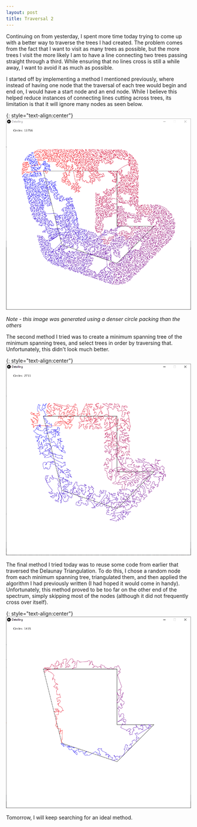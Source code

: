 ```yaml
---
layout: post
title: Traversal 2
---
```


Continuing on from yesterday, I spent more time today trying to come up with a better way to traverse the trees I had created. The problem comes from the fact that I want to visit as many trees as possible, but the more trees I visit the more likely I am to have a line connecting two trees passing straight through a third. While ensuring that no lines cross is still a while away, I want to avoid it as much as possible.

I started off by implementing a method I mentioned previously, where instead of having one node that the traversal of each tree would begin and end on, I would have a start node and an end node. While I believe this helped reduce instances of connecting lines cutting across trees, its limitation is that it will ignore many nodes as seen below.

{: style="text-align:center"}
![Chunks are missing from a curve approximating a polyline.](https://raw.githubusercontent.com/MichaelMBradley/Detailing/main/docs/_assets/05-27/quotesmartunquote.png)

*Note - this image was generated using a denser circle packing than the others*

The second method I tried was to create a minimum spanning tree of the minimum spanning trees, and select trees in order by traversing that. Unfortunately, this didn't look much better.

{: style="text-align:center"}
![Chunks are missing from a curve approximating a polyline, but in a different way.](https://raw.githubusercontent.com/MichaelMBradley/Detailing/main/docs/_assets/05-27/KruskalRecurse.png)

The final method I tried today was to reuse some code from earlier that traversed the Delaunay Triangulation. To do this, I chose a random node from each minimum spanning tree, triangulated them, and then applied the algorithm I had previously written (I had hoped it would come in handy). Unfortunately, this method proved to be too far on the other end of the spectrum, simply skipping most of the nodes (although it did not frequently cross over itself).

{: style="text-align:center"}
![A jagged polyline approximates another polyline.](https://raw.githubusercontent.com/MichaelMBradley/Detailing/main/docs/_assets/05-27/OldAndNew.png)

Tomorrow, I will keep searching for an ideal method.
